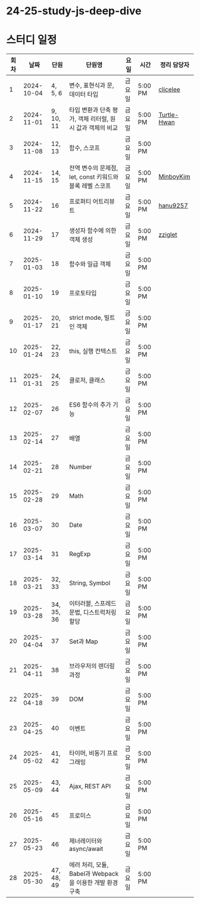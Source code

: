 # 24-25-study-js-deep-dive

# 스터디 일정

| 회차  | 날짜         | 단원         | 단원명                                     | 요일  | 시간      | 정리 담당자                                        |
| --- | ---------- | ---------- | --------------------------------------- | --- | ------- | --------------------------------------------- |
| 1   | 2024-10-04 | 4, 5, 6    | 변수, 표현식과 문, 데이터 타입                      | 금요일 | 5:00 PM | [clicelee](https://github.com/clicelee)       |
| 2   | 2024-11-01 | 9, 10, 11  | 타입 변환과 단축 평가, 객체 리터럴, 원시 값과 객체의 비교      | 금요일 | 5:00 PM | [Turtle-Hwan](https://github.com/Turtle-Hwan) |
| 3   | 2024-11-08 | 12, 13     | 함수, 스코프                                 | 금요일 | 5:00 PM |                                               |
| 4   | 2024-11-15 | 14, 15     | 전역 변수의 문제점, let, const 키워드와 블록 레벨 스코프   | 금요일 | 5:00 PM | [MinboyKim](https://github.com/MinboyKim)     |
| 5   | 2024-11-22 | 16         | 프로퍼티 어트리뷰트                              | 금요일 | 5:00 PM | [hanu9257](https://github.com/hanu9257)       |
| 6   | 2024-11-29 | 17         | 생성자 함수에 의한 객체 생성                        | 금요일 | 5:00 PM | [zziglet](https://github.com/zziglet)         |
| 7   | 2025-01-03 | 18         | 함수와 일급 객체                               | 금요일 | 5:00 PM |                                               |
| 8   | 2025-01-10 | 19         | 프로토타입                                   | 금요일 | 5:00 PM |                                               |
| 9   | 2025-01-17 | 20, 21     | strict mode, 빌트인 객체                     | 금요일 | 5:00 PM |                                               |
| 10  | 2025-01-24 | 22, 23     | this, 실행 컨텍스트                           | 금요일 | 5:00 PM |                                               |
| 11  | 2025-01-31 | 24, 25     | 클로저, 클래스                                | 금요일 | 5:00 PM |                                               |
| 12  | 2025-02-07 | 26         | ES6 함수의 추가 기능                           | 금요일 | 5:00 PM |                                               |
| 13  | 2025-02-14 | 27         | 배열                                      | 금요일 | 5:00 PM |                                               |
| 14  | 2025-02-21 | 28         | Number                                  | 금요일 | 5:00 PM |                                               |
| 15  | 2025-02-28 | 29         | Math                                    | 금요일 | 5:00 PM |                                               |
| 16  | 2025-03-07 | 30         | Date                                    | 금요일 | 5:00 PM |                                               |
| 17  | 2025-03-14 | 31         | RegExp                                  | 금요일 | 5:00 PM |                                               |
| 18  | 2025-03-21 | 32, 33     | String, Symbol                          | 금요일 | 5:00 PM |                                               |
| 19  | 2025-03-28 | 34, 35, 36 | 이터러블, 스프레드 문법, 디스트럭처링 할당                | 금요일 | 5:00 PM |                                               |
| 20  | 2025-04-04 | 37         | Set과 Map                                | 금요일 | 5:00 PM |                                               |
| 21  | 2025-04-11 | 38         | 브라우저의 렌더링 과정                            | 금요일 | 5:00 PM |                                               |
| 22  | 2025-04-18 | 39         | DOM                                     | 금요일 | 5:00 PM |                                               |
| 23  | 2025-04-25 | 40         | 이벤트                                     | 금요일 | 5:00 PM |                                               |
| 24  | 2025-05-02 | 41, 42     | 타이머, 비동기 프로그래밍                          | 금요일 | 5:00 PM |                                               |
| 25  | 2025-05-09 | 43, 44     | Ajax, REST API                          | 금요일 | 5:00 PM |                                               |
| 26  | 2025-05-16 | 45         | 프로미스                                    | 금요일 | 5:00 PM |                                               |
| 27  | 2025-05-23 | 46         | 제너레이터와 async/await                      | 금요일 | 5:00 PM |                                               |
| 28  | 2025-05-30 | 47, 48, 49 | 에러 처리, 모듈, Babel과 Webpack을 이용한 개발 환경 구축 | 금요일 | 5:00 PM |                                               |
